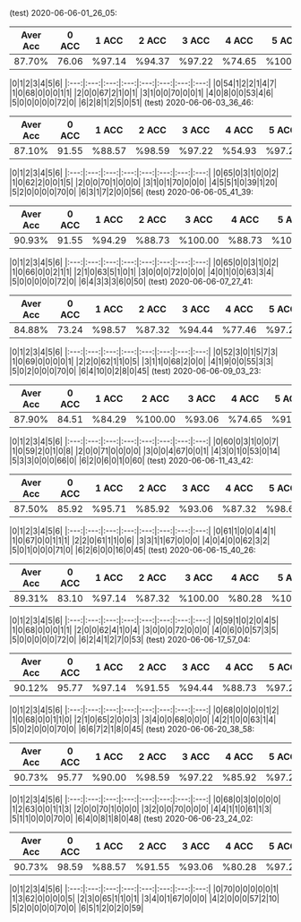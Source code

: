 
(test) 2020-06-06-01_26_05:

|Aver Acc|0 ACC|1 ACC|2 ACC|3 ACC|4 ACC|5 ACC|6 ACC|
|:---:|:---:|:---:|:---:|:---:|:---:|:---:|:--:|
|87.70%|76.06|%97.14|%94.37|%97.22|%74.65|%100.00|%73.91|%

|0|1|2|3|4|5|6|
|:---:|:---:|:---:|:---:|:---:|:---:|:---:|:---:|
|0|54|1|2|2|1|4|7|
|1|0|68|0|0|0|1|1|
|2|0|0|67|2|1|0|1|
|3|1|0|0|70|0|0|1|
|4|0|8|0|0|53|4|6|
|5|0|0|0|0|0|72|0|
|6|2|8|1|2|5|0|51|
(test) 2020-06-06-03_36_46:

|Aver Acc|0 ACC|1 ACC|2 ACC|3 ACC|4 ACC|5 ACC|6 ACC|
|:---:|:---:|:---:|:---:|:---:|:---:|:---:|:--:|
|87.10%|91.55|%88.57|%98.59|%97.22|%54.93|%97.22|%81.16|%

|0|1|2|3|4|5|6|
|:---:|:---:|:---:|:---:|:---:|:---:|:---:|:---:|
|0|65|0|3|1|0|0|2|
|1|0|62|2|0|0|1|5|
|2|0|0|70|1|0|0|0|
|3|1|0|1|70|0|0|0|
|4|5|5|1|0|39|1|20|
|5|2|0|0|0|0|70|0|
|6|3|1|7|2|0|0|56|
(test) 2020-06-06-05_41_39:

|Aver Acc|0 ACC|1 ACC|2 ACC|3 ACC|4 ACC|5 ACC|6 ACC|
|:---:|:---:|:---:|:---:|:---:|:---:|:---:|:--:|
|90.93%|91.55|%94.29|%88.73|%100.00|%88.73|%100.00|%72.46|%

|0|1|2|3|4|5|6|
|:---:|:---:|:---:|:---:|:---:|:---:|:---:|:---:|
|0|65|0|0|3|1|0|2|
|1|0|66|0|0|2|1|1|
|2|1|0|63|5|1|0|1|
|3|0|0|0|72|0|0|0|
|4|0|1|0|0|63|3|4|
|5|0|0|0|0|0|72|0|
|6|4|3|3|3|6|0|50|
(test) 2020-06-06-07_27_41:

|Aver Acc|0 ACC|1 ACC|2 ACC|3 ACC|4 ACC|5 ACC|6 ACC|
|:---:|:---:|:---:|:---:|:---:|:---:|:---:|:--:|
|84.88%|73.24|%98.57|%87.32|%94.44|%77.46|%97.22|%65.22|%

|0|1|2|3|4|5|6|
|:---:|:---:|:---:|:---:|:---:|:---:|:---:|:---:|
|0|52|3|0|1|5|7|3|
|1|0|69|0|0|0|0|1|
|2|2|0|62|1|1|0|5|
|3|1|1|0|68|2|0|0|
|4|1|9|0|0|55|3|3|
|5|0|2|0|0|0|70|0|
|6|4|10|0|2|8|0|45|
(test) 2020-06-06-09_03_23:

|Aver Acc|0 ACC|1 ACC|2 ACC|3 ACC|4 ACC|5 ACC|6 ACC|
|:---:|:---:|:---:|:---:|:---:|:---:|:---:|:--:|
|87.90%|84.51|%84.29|%100.00|%93.06|%74.65|%91.67|%86.96|%

|0|1|2|3|4|5|6|
|:---:|:---:|:---:|:---:|:---:|:---:|:---:|:---:|
|0|60|0|3|1|0|0|7|
|1|0|59|2|0|1|0|8|
|2|0|0|71|0|0|0|0|
|3|0|0|4|67|0|0|1|
|4|3|0|1|0|53|0|14|
|5|3|3|0|0|0|66|0|
|6|2|0|6|0|1|0|60|
(test) 2020-06-06-11_43_42:

|Aver Acc|0 ACC|1 ACC|2 ACC|3 ACC|4 ACC|5 ACC|6 ACC|
|:---:|:---:|:---:|:---:|:---:|:---:|:---:|:--:|
|87.50%|85.92|%95.71|%85.92|%93.06|%87.32|%98.61|%65.22|%

|0|1|2|3|4|5|6|
|:---:|:---:|:---:|:---:|:---:|:---:|:---:|:---:|
|0|61|1|0|0|4|4|1|
|1|0|67|0|0|1|1|1|
|2|2|0|61|1|1|0|6|
|3|3|1|1|67|0|0|0|
|4|0|4|0|0|62|3|2|
|5|0|1|0|0|0|71|0|
|6|2|6|0|0|16|0|45|
(test) 2020-06-06-15_40_26:

|Aver Acc|0 ACC|1 ACC|2 ACC|3 ACC|4 ACC|5 ACC|6 ACC|
|:---:|:---:|:---:|:---:|:---:|:---:|:---:|:--:|
|89.31%|83.10|%97.14|%87.32|%100.00|%80.28|%100.00|%76.81|%

|0|1|2|3|4|5|6|
|:---:|:---:|:---:|:---:|:---:|:---:|:---:|:---:|
|0|59|1|0|2|0|4|5|
|1|0|68|0|0|0|1|1|
|2|0|0|62|4|1|0|4|
|3|0|0|0|72|0|0|0|
|4|0|6|0|0|57|3|5|
|5|0|0|0|0|0|72|0|
|6|2|4|1|2|7|0|53|
(test) 2020-06-06-17_57_04:

|Aver Acc|0 ACC|1 ACC|2 ACC|3 ACC|4 ACC|5 ACC|6 ACC|
|:---:|:---:|:---:|:---:|:---:|:---:|:---:|:--:|
|90.12%|95.77|%97.14|%91.55|%94.44|%88.73|%97.22|%65.22|%

|0|1|2|3|4|5|6|
|:---:|:---:|:---:|:---:|:---:|:---:|:---:|:---:|
|0|68|0|0|0|0|1|2|
|1|0|68|0|0|1|1|0|
|2|1|0|65|2|0|0|3|
|3|4|0|0|68|0|0|0|
|4|2|1|0|0|63|1|4|
|5|0|2|0|0|0|70|0|
|6|6|7|2|1|8|0|45|
(test) 2020-06-06-20_38_58:

|Aver Acc|0 ACC|1 ACC|2 ACC|3 ACC|4 ACC|5 ACC|6 ACC|
|:---:|:---:|:---:|:---:|:---:|:---:|:---:|:--:|
|90.73%|95.77|%90.00|%98.59|%97.22|%85.92|%97.22|%69.57|%

|0|1|2|3|4|5|6|
|:---:|:---:|:---:|:---:|:---:|:---:|:---:|:---:|
|0|68|0|3|0|0|0|0|
|1|2|63|0|0|1|1|3|
|2|0|0|70|1|0|0|0|
|3|2|0|0|70|0|0|0|
|4|4|1|1|0|61|1|3|
|5|1|1|0|0|0|70|0|
|6|4|0|8|1|8|0|48|
(test) 2020-06-06-23_24_02:

|Aver Acc|0 ACC|1 ACC|2 ACC|3 ACC|4 ACC|5 ACC|6 ACC|
|:---:|:---:|:---:|:---:|:---:|:---:|:---:|:--:|
|90.73%|98.59|%88.57|%91.55|%93.06|%80.28|%97.22|%85.51|%

|0|1|2|3|4|5|6|
|:---:|:---:|:---:|:---:|:---:|:---:|:---:|:---:|
|0|70|0|0|0|0|0|1|
|1|3|62|0|0|0|0|5|
|2|3|0|65|1|1|0|1|
|3|4|0|1|67|0|0|0|
|4|2|0|0|0|57|2|10|
|5|2|0|0|0|0|70|0|
|6|5|1|2|0|2|0|59|
